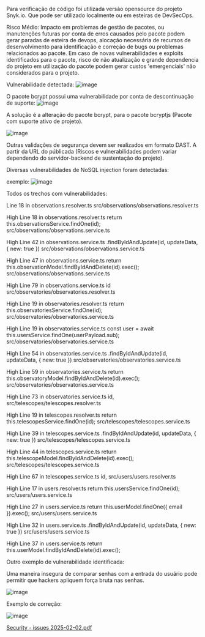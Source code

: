 Para verificação de código foi utilizada versão opensource do projeto Snyk.io. 
Que pode ser utilizado localmente ou em esteiras de DevSecOps.


Risco Médio: 
Impacto em problemas de gestão de pacotes, ou manutenções futuras por conta de erros causados pelo pacote podem gerar paradas de esteira de devops, alocação necessária de recursos de desenvolvimento para identificação e correção de bugs ou problemas relacionados ao pacote.
Em caso de novas vulnerabilidades e exploits identificados para o pacote, risco de não atualização e grande dependencia do projeto em utilização do pacote podem gerar custos 'emergenciais' não considerados para o projeto.




Vulnerabilidade detectada:
![image](https://github.com/user-attachments/assets/6c80fa5c-ee34-4ccd-ae2d-7a49e0abefa7)


O pacote bcrypt possui uma vulnerabilidade por conta de descontinuação de suporte:
![image](https://github.com/user-attachments/assets/63f75627-8d8e-4e94-a23b-479595cb9a1a)



A solução é a alteração do pacote bcrypt,  para o pacote bcryptjs (Pacote com suporte ativo de projeto).

![image](https://github.com/user-attachments/assets/d4807910-43bd-4a45-9ffb-3d463e921a0a)


Outras validações de segurança devem ser realizados em formato DAST. A partir da URL do públicada (Riscos e vulnerabilidades podem variar dependendo do servidor-backend de sustentação do projeto).




Diversas vulnerabilidades de NoSQL injection foram detectadas:

exemplo:
![image](https://github.com/user-attachments/assets/39fdb72f-9903-4e95-bc3c-466278220cf4)






Todos os trechos com vulnerabilidades: 

Line 18 in observations.resolver.ts
src/observations/observations.resolver.ts

High
Line 18 in observations.resolver.ts
return this.observationsService.findOne(id);
src/observations/observations.service.ts

High
Line 42 in observations.service.ts
.findByIdAndUpdate(id, updateData, { new: true })
src/observations/observations.service.ts

High
Line 47 in observations.service.ts
return this.observationModel.findByIdAndDelete(id).exec();
src/observations/observations.service.ts

High
Line 79 in observations.service.ts
id
src/observatories/observatories.resolver.ts

High
Line 19 in observatories.resolver.ts
return this.observatoriesService.findOne(id);
src/observatories/observatories.service.ts

High
Line 19 in observatories.service.ts
const user = await this.usersService.findOne(userPayload.sub);
src/observatories/observatories.service.ts

High
Line 54 in observatories.service.ts
.findByIdAndUpdate(id, updateData, { new: true })
src/observatories/observatories.service.ts

High
Line 59 in observatories.service.ts
return this.observatoryModel.findByIdAndDelete(id).exec();
src/observatories/observatories.service.ts

High
Line 73 in observatories.service.ts
id,
src/telescopes/telescopes.resolver.ts

High
Line 19 in telescopes.resolver.ts
return this.telescopesService.findOne(id);
src/telescopes/telescopes.service.ts

High
Line 39 in telescopes.service.ts
.findByIdAndUpdate(id, updateData, { new: true })
src/telescopes/telescopes.service.ts

High
Line 44 in telescopes.service.ts
return this.telescopeModel.findByIdAndDelete(id).exec();
src/telescopes/telescopes.service.ts

High
Line 67 in telescopes.service.ts
id,
src/users/users.resolver.ts

High
Line 17 in users.resolver.ts
return this.usersService.findOne(id);
src/users/users.service.ts

High
Line 27 in users.service.ts
return this.userModel.findOne({ email }).exec();
src/users/users.service.ts

High
Line 32 in users.service.ts
.findByIdAndUpdate(id, updateData, { new: true })
src/users/users.service.ts

High
Line 37 in users.service.ts
return this.userModel.findByIdAndDelete(id).exec();







Outro exemplo de vulnerabilidade identificada:

Uma maneira insegura de comparar senhas com a entrada do usuário pode permitir que hackers apliquem força bruta nas senhas.

![image](https://github.com/user-attachments/assets/a52de8c8-10d0-41ab-b6ab-830ab8c6a345)

Exemplo de correção:

![image](https://github.com/user-attachments/assets/a4db9b5d-337b-4b91-bbb3-c0928f8163df)



[Security - issues 2025-02-02.pdf](https://github.com/user-attachments/files/18632635/Security.-.issues.2025-02-02.pdf)




 
